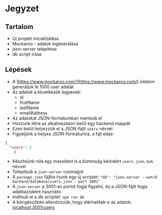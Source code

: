 # Jegyzet

## Tartalom

- Új projekt inicializálása
- Mockaroo - adatok legenerálása
- json-server telepítése
- db script írása

## Lépések

- A [https://www.mockaroo.com/](https://www.mockaroo.com/) oldalon generáljuk le 1000 user adatát
- Az adatok a következők legyenek:
  - id
  - firstName
  - lastName
  - emailAddress
- Az adatokat JSON-formátumban mentsük el
- Hozzunk létre az alkalmazáson belül egy backend mappát
- Ezen belül helyezzük el a JSON-fájlt `users` névvel
- Figyeljünk a helyes JSON-formátumra, a fájl eleje:

```json
{
  "users": [
    {
```

- Készítsünk róla egy másolatot is a biztonság kedvéért `users.json.bak` névvel
- Telepítsük a `json-server` csomagot
- A `package.json` fájlba írjunk egy új scriptet: `"db": "json-server --watch backend/database/users.json --port 3001"`
- A `json-server` a 3001-es portot fogja figyelni, és a JSON-fájlt fogja adatbázisként használni
- Indítsuk el a db scriptet: `npm run db`
- A böngészőben ellenőrizzük, hogy elérhetőek-e az adatok: [localhost:3001/users](localhost:3001/users)
